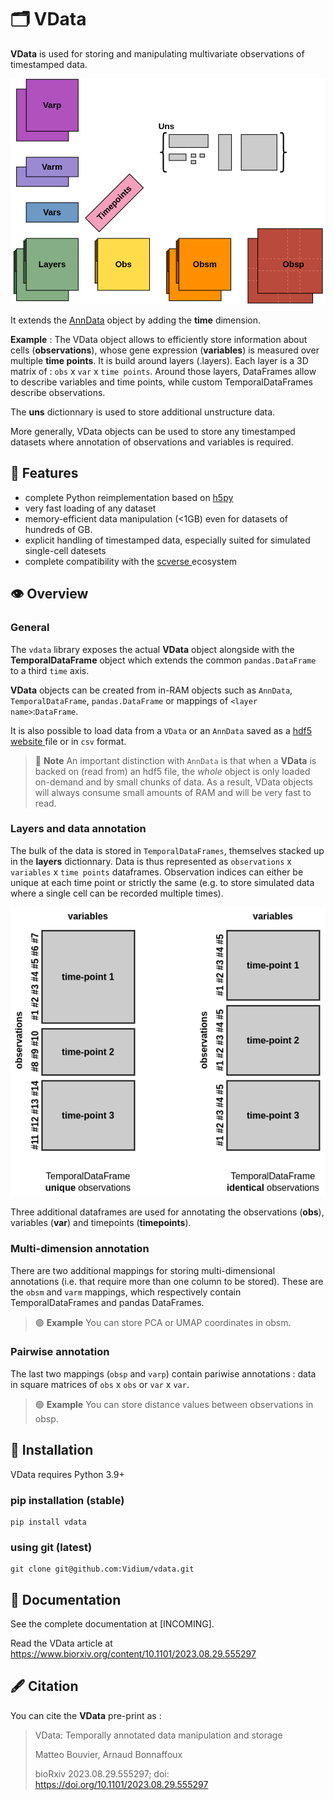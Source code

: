 # 🗂 VData

**VData** is used for storing and manipulating multivariate observations of timestamped data.

![The VData structure](doc/vdata_diagram.png)

It extends the [AnnData](https://anndata.readthedocs.io/en/latest/) object by adding the **time** dimension.

**Example** : The VData object allows to efficiently store information about cells (**observations**), whose gene 
expression (**variables**) is measured over multiple **time points**. It is build around layers (.layers). Each layer 
is a 3D matrix of : `obs` x `var` x `time points`. Around those layers, DataFrames allow to describe variables and 
time points, while custom TemporalDataFrames describe observations.

The **uns** dictionnary is used to store additional unstructure data.

More generally, VData objects can be used to store any timestamped datasets where annotation of observations and
variables is required.

## 🌟 Features

- complete Python reimplementation based on [ h5py ](https://docs.h5py.org/en/latest)
- very fast loading of any dataset
- memory-efficient data manipulation (<1GB) even for datasets of hundreds of GB.
- explicit handling of timestamped data, especially suited for simulated single-cell datesets
- complete compatibility with the [ scverse ](https://scverse.org/) ecosystem 

## 👁 Overview

### General

The `vdata` library exposes the actual **VData** object alongside with the **TemporalDataFrame** object which extends
the common `pandas.DataFrame` to a third `time` axis.

**VData** objects can be created from in-RAM objects such as `AnnData`, `TemporalDataFrame`, `pandas.DataFrame` or 
mappings of `<layer name>`:`DataFrame`. 

It is also possible to load data from a `VData` or an `AnnData` saved as a 
[ hdf5 website ](https://www.hdfgroup.org/solutions/hdf5/) file or in `csv` format.

> 🔵 **Note**
> An important distinction with `AnnData` is that when a **VData** is backed on (read from) an hdf5 file, the *whole* 
> object is only loaded on-demand and by small chunks of data. As a result, VData objects will always consume small 
amounts of RAM and will be very fast to read.

### Layers and data annotation

The bulk of the data is stored in `TemporalDataFrames`, themselves stacked up in the **layers** dictionnary. Data is
thus represented as `observations` x `variables` x `time points` dataframes. Observation indices can either be unique 
at each time point or strictly the same (e.g. to store simulated data where a single cell can be recorded multiple 
times).

![TemporalDataFrames, one with unique observations and one with identical observations at all timepoints](doc/TDF_diagram.png)

Three additional dataframes are used for annotating the observations (**obs**), variables (**var**) and timepoints
(**timepoints**).

### Multi-dimension annotation

There are two additional mappings for storing multi-dimensional annotations (i.e. that require more than one column to
be stored). These are the `obsm` and `varm` mappings, which respectively contain TemporalDataFrames and pandas 
DataFrames.

> 🟢 **Example**
> You can store PCA or UMAP coordinates in obsm.

### Pairwise annotation

The last two mappings (`obsp` and `varp`) contain pariwise annotations : data in square matrices of `obs` x `obs` 
or `var` x `var`.

> 🟢 **Example** 
> You can store distance values between observations in obsp.

## 📀 Installation

VData requires Python 3.9+

### pip installation (stable)

```shell
pip install vdata
```

### using git (latest)

```shell
git clone git@github.com:Vidium/vdata.git
```

## 📑 Documentation

See the complete documentation at [INCOMING].

Read the VData article at https://www.biorxiv.org/content/10.1101/2023.08.29.555297

## 🖋 Citation

You can cite the **VData** pre-print as :

> VData: Temporally annotated data manipulation and storage
> 
> Matteo Bouvier, Arnaud Bonnaffoux
> 
> bioRxiv 2023.08.29.555297; doi: https://doi.org/10.1101/2023.08.29.555297 
